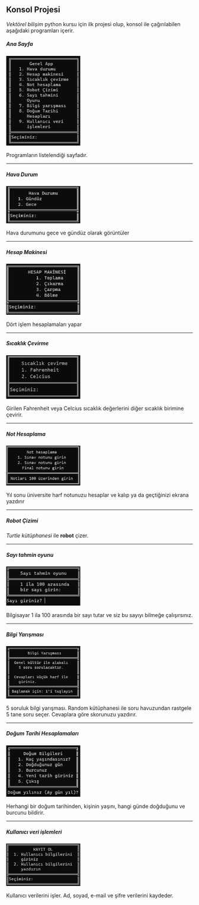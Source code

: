 <h2>Konsol Projesi</h2>
<p><i>Vektörel bilişim</i> python kursu için ilk projesi olup, konsol ile çağırılabilen aşağıdaki programları içerir.  </p>
<h5><i>Ana Sayfa</i></h5>
<img src="./tanitim/anaSayfa.png" width='200' />
<p>Programların listelendiği sayfadır.</p>
<hr>
<h5><i>Hava Durum</i></h5>
<img src="./tanitim/02_proje01_hava.png" width='200' />
<p>Hava durumunu gece ve gündüz olarak görüntüler</p>
<hr>
<h5><i>Hesap Makinesi</i></h5>
<img src="./tanitim/02_proje01_hesap.png" width='200' />
<p>Dört işlem hesaplamaları yapar</p>
<hr>
<h5><i>Sıcaklık Çevirme</i></h5>
<img src="./tanitim/sicaklikCevirme_proje01.png" width='200' />
<p>Girilen Fahrenheit veya Celcius sıcaklık değerlerini diğer sıcaklık birimine çevirir. </p>
<hr>
<h5><i>Not Hesaplama</i></h5>
<img src="./tanitim/notHesaplama_proje01.png" width='200' />
<p>Yıl sonu üniversite harf notunuzu hesaplar ve kalıp ya da geçtiğinizi ekrana yazdırır </p>
<hr>
<h5><i>Robot Çizimi</i></h5>
<p><em>Turtle kütüphanesi</em> ile <strong>robot</strong> çizer.</p>
<hr>
<h5><i>Sayı tahmin oyunu</i></h5>
<img src="./tanitim/sayi_tahmini.png" width='200' />
<p>Bilgisayar 1 ila 100 arasında bir sayı tutar ve siz bu sayıyı bilmeğe çalışırsınız.</p>
<hr>
<h5><i>Bilgi Yarışması</i></h5>
<img src="./tanitim/bilgiYarismasi.png" width='200' />
<p> 5 soruluk bilgi yarışması. Random kütüphanesi ile soru havuzundan rastgele 5 tane soru seçer. Cevaplara göre skorunuzu yazdırır.</p>
<hr>
<h5><i>Doğum Tarihi Hesaplamaları</i></h5>
<img src="./tanitim/dogumBilgileri.png" width='200' />
<p>Herhangi bir doğum tarihinden, kişinin yaşını, hangi günde doğduğunu ve burcunu bildirir. </p>
<hr>
<h5><i>Kullanıcı veri işlemleri</i></h5>
<img src="./tanitim/kayitOl.png" width='200' />
<p>Kullanıcı verilerini işler. Ad, soyad, e-mail ve şifre verilerini kaydeder.</p>


